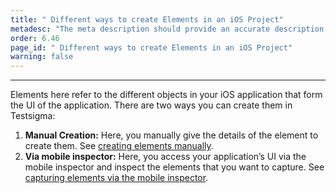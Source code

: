 ```yaml
---
title: " Different ways to create Elements in an iOS Project"
metadesc: "The meta description should provide an accurate description of the content of the page."
order: 6.46
page_id: " Different ways to create Elements in an iOS Project"
warning: false
---
```


---
Elements here refer to the different objects in your iOS application that form the UI of the application. There are two ways you can create them in Testsigma:

1. **Manual Creation:** Here, you manually give the details of the element to create them. See [creating elements manually](https://testsigma.com/docs/elements/ios-apps/create-manually/).
2. **Via mobile inspector:** Here, you access your application’s UI via the mobile inspector and inspect the elements that you want to capture. See [capturing elements via the mobile inspector](https://testsigma.com/docs/elements/ios-apps/capture-single-element/).




